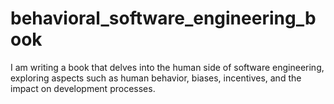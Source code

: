 # behavioral_software_engineering_book
I am writing a book that delves into the human side of software engineering, exploring aspects such as human behavior, biases, incentives, and the impact on development processes. 
